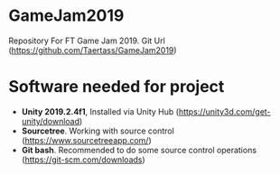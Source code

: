 # GameJam2019
Repository For FT Game Jam 2019. Git Url (https://github.com/Taertass/GameJam2019)

# Software needed for project
- **Unity 2019.2.4f1**, Installed via Unity Hub (https://unity3d.com/get-unity/download)
- **Sourcetree**. Working with source control (https://www.sourcetreeapp.com/)
- **Git bash**. Recommended to do some source control operations (https://git-scm.com/downloads)
